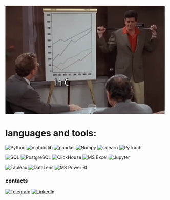 ![header](https://github.com/dmitrykokh/dmitrykokh/blob/main/assets/friends-doug.gif)

# languages and tools:

![Python](https://img.shields.io/badge/-Python-090909?style=for-the-badge&logo=python)
![matplotlib](https://img.shields.io/badge/-matplotlib-090909?style=for-the-badge&logo=matplotlib)
![pandas](https://img.shields.io/badge/-pandas-090909?style=for-the-badge&logo=pandas)
![Numpy](https://img.shields.io/badge/-Numpy-090909?style=for-the-badge&logo=Numpy)
![sklearn](https://img.shields.io/badge/-sklearn-090909?style=for-the-badge&logo=sklearn)
![PyTorch](https://img.shields.io/badge/-PyTorch-090909?style=for-the-badge&logo=PyTorch)

![SQL](https://img.shields.io/badge/-SQL-090909?style=for-the-badge&logo=SQL)
![PostgreSQL](https://img.shields.io/badge/-PostgreSQL-090909?style=for-the-badge&logo=PostgreSQL)
![ClickHouse](https://img.shields.io/badge/-ClickHouse-090909?style=for-the-badge&logo=ClickHouse)
![MS Excel](https://img.shields.io/badge/-MS_Excel-090909?style=for-the-badge&logo=MS_Excel)
![Jupyter](https://img.shields.io/badge/-Jupyter_Notebook-090909?style=for-the-badge&logo=Jupyter)

![Tableau](https://img.shields.io/badge/-Tableau-090909?style=for-the-badge&logo=Tableau)
![DataLens](https://img.shields.io/badge/-DataLens-090909?style=for-the-badge&logo=DataLens)
![MS Power BI](https://img.shields.io/badge/-MS_Power_BI-090909?style=for-the-badge&logo=MS_Power_BI)

### contacts

[![Telegram](https://img.shields.io/badge/-Telegram-090909?style=for-the-badge&logo=Telegram&logoColor=27A0D9)](https://t.me/Dmkokh)
[![LinkedIn](https://img.shields.io/badge/-LinkedIn-090909?style=for-the-badge&logo=LinkedIn&logoColor=007BB6)](http://www.linkedin.com/in/dmitry-kokh)
